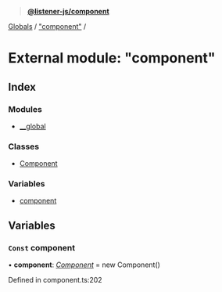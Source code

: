 > **[@listener-js/component](../README.md)**

[Globals](../globals.md) / ["component"](_component_.md) /

# External module: "component"

## Index

### Modules

* [__global](_component_.__global.md)

### Classes

* [Component](../classes/_component_.component.md)

### Variables

* [component](_component_.md#const-component)

## Variables

### `Const` component

• **component**: *[Component](../classes/_component_.component.md)* =  new Component()

Defined in component.ts:202